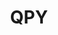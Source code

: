 ---
ee_id: '4498'
site: '1'
type: '2'
long_id: 2020-036 QPY
url: 2020-036-qpy
title: QPY
year: '2020'
medium: 'Laserjet on Post-it note on A4 B & W office paper. '
commission:
add_credit:
dims: A4
pitch: Mechanical duplicate of a Post-it note I found.&nbsp;
ps:
live_url:
related:
youtube:
imgs: qpy-2020-036-db-ih--XkUy.jpg
subheading:
year2: '2020'
download:
add_credits:
related_code:
layout: things-i-made
---